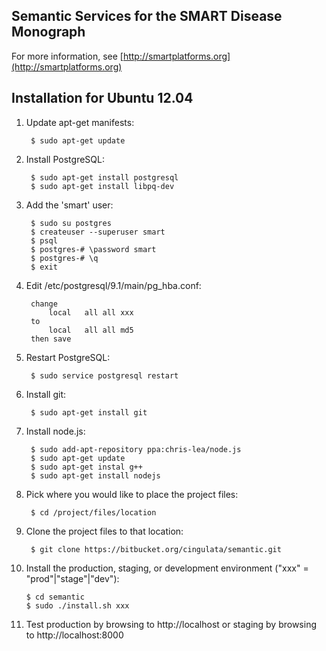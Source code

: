 Semantic Services for the SMART Disease Monograph
-------------------------------------------------

For more information, see [http://smartplatforms.org](http://smartplatforms.org)

Installation for Ubuntu 12.04
-----------------------------

1. Update apt-get manifests:

        $ sudo apt-get update


2. Install PostgreSQL:

        $ sudo apt-get install postgresql
        $ sudo apt-get install libpq-dev


3. Add the 'smart' user:

        $ sudo su postgres
        $ createuser --superuser smart
        $ psql
        $ postgres-# \password smart
        $ postgres-# \q
        $ exit


4. Edit /etc/postgresql/9.1/main/pg_hba.conf:

        change
            local	all	all	xxx
        to
            local	all	all	md5
        then save


5. Restart PostgreSQL:

        $ sudo service postgresql restart


6. Install git:

        $ sudo apt-get install git


7. Install node.js:

        $ sudo add-apt-repository ppa:chris-lea/node.js
        $ sudo apt-get update
        $ sudo apt-get instal g++
        $ sudo apt-get install nodejs


8. Pick where you would like to place the project files:

        $ cd /project/files/location


9. Clone the project files to that location:

        $ git clone https://bitbucket.org/cingulata/semantic.git


10. Install the production, staging, or development environment ("xxx" = "prod"|"stage"|"dev"):

        $ cd semantic
        $ sudo ./install.sh xxx


11. Test production by browsing to http://localhost or staging by browsing to http://localhost:8000

